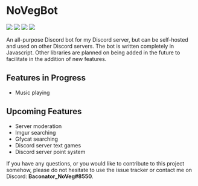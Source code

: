 # NoVegBot
![](https://img.shields.io/badge/Language-Javascript-green.svg) ![](https://img.shields.io/badge/API-Eris-blue.svg) ![](https://img.shields.io/badge/Status-WIP-yellow.svg) ![](https://img.shields.io/badge/Version-0.2.5-red.svg)

An all-purpose Discord bot for my Discord server, but can be self-hosted and used on other Discord servers. The bot is written completely in Javascript. Other libraries are planned on being added in the future to facilitate in the addition of new features.

## Features in Progress
- Music playing

## Upcoming Features
- Server moderation
- Imgur searching
- Gfycat searching
- Discord server text games
- Discord server point system

If you have any questions, or you would like to contribute to this project somehow, please do not hesitate to use the issue tracker or contact me on Discord: **Baconator_NoVeg#8550**.
